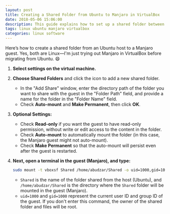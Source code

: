```yaml
---
layout: post
title: Creating a Shared Folder from Ubuntu to Manjaro in VirtualBox
date: 2018-05-06 15:06:00
description: This guide explains how to set up a shared folder between an Ubuntu host and a Manjaro guest in VirtualBox, including steps for configuring shared folder settings and mounting the folder in the guest system.
tags: linux ubuntu manjaro virtualbox
categories: linux software
---
```


Here’s how to create a shared folder from an Ubuntu host to a Manjaro guest. Yes, both are Linux—I'm just trying out Manjaro in VirtualBox before migrating from Ubuntu. 😄

1. **Select settings on the virtual machine.**

2. **Choose Shared Folders** and click the icon to add a new shared folder. 
   - In the "Add Share" window, enter the directory path of the folder you want to share with the guest in the "Folder Path" field, and provide a name for the folder in the "Folder Name" field. 
   - Check **Auto-mount** and **Make Permanent**, then click **OK**.

3. **Optional Settings:**
   - Check **Read-only** if you want the guest to have read-only permission, without write or edit access to the content in the folder.
   - Check **Auto-mount** to automatically mount the folder (in this case, the Manjaro guest might not auto-mount).
   - Check **Make Permanent** so that the auto-mount will persist even after the guest is restarted.

4. **Next, open a terminal in the guest (Manjaro), and type:**
   ```bash
   sudo mount -t vboxsf Shared /home/abudzar/Shared -o uid=1000,gid=1000
   ```
   - `Shared` is the name of the folder shared from the host (Ubuntu), and `/home/abudzar/Shared` is the directory where the `Shared` folder will be mounted in the guest (Manjaro).
   - `uid=1000` and `gid=1000` represent the current user ID and group ID of the guest. If you don't enter this command, the owner of the shared folder and files will be root.